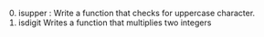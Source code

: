0. isupper : Write a function that checks for uppercase character.
1. isdigit
Writes a function that multiplies two integers
